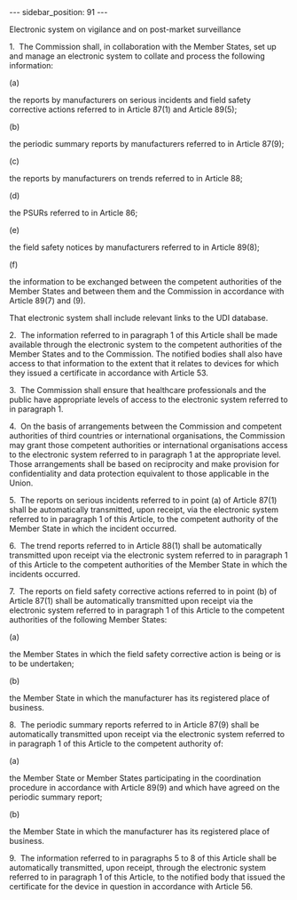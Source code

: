 
<meta data-rh="true" name="docsearch:language" content="en">
<meta data-rh="true" name="docsearch:version" content="current">
<meta data-rh="true" name="docsearch:docusaurus_tag" content="docs-default-current">
        ---
sidebar_position: 91
---
           <p class="stitle-article-norm">Electronic system on vigilance and on post-market surveillance</p>
   <p class="norm">1.&nbsp;&nbsp;The Commission shall, in collaboration 
with the Member&nbsp;States, set up and manage an electronic system to 
collate and process the following information:</p>
   <div class="grid-container grid-list">
      <div class="list grid-list-column-1">
         <span>(a)&nbsp;</span>
      </div>
      <div class="grid-list-column-2">
         <p class="norm">the reports by manufacturers on serious 
incidents and field safety corrective actions referred to in 
Article&nbsp;87(1) and Article&nbsp;89(5);</p>
      </div>
   </div>
   <div class="grid-container grid-list">
      <div class="list grid-list-column-1">
         <span>(b)&nbsp;</span>
      </div>
      <div class="grid-list-column-2">
         <p class="norm">the periodic summary reports by manufacturers referred to in Article&nbsp;87(9);</p>
      </div>
   </div>
   <div class="grid-container grid-list">
      <div class="list grid-list-column-1">
         <span>(c)&nbsp;</span>
      </div>
      <div class="grid-list-column-2">
         <p class="norm">the reports by manufacturers on trends referred to in Article&nbsp;88;</p>
      </div>
   </div>
   <div class="grid-container grid-list">
      <div class="list grid-list-column-1">
         <span>(d)&nbsp;</span>
      </div>
      <div class="grid-list-column-2">
         <p class="norm">the PSURs referred to in Article&nbsp;86;</p>
      </div>
   </div>
   <div class="grid-container grid-list">
      <div class="list grid-list-column-1">
         <span>(e)&nbsp;</span>
      </div>
      <div class="grid-list-column-2">
         <p class="norm">the field safety notices by manufacturers referred to in Article&nbsp;89(8);</p>
      </div>
   </div>
   <div class="grid-container grid-list">
      <div class="list grid-list-column-1">
         <span>(f)&nbsp;</span>
      </div>
      <div class="grid-list-column-2">
         <p class="norm">the information to be exchanged between the 
competent authorities of the Member&nbsp;States and between them and the
 Commission in accordance with Article&nbsp;89(7) and&nbsp;(9).</p>
      </div>
   </div>
   <p class="norm">That electronic system shall include relevant links to the UDI database.</p>
   <p class="norm">2.&nbsp;&nbsp;The information referred to in 
paragraph&nbsp;1 of this Article&nbsp;shall be made available through 
the electronic system to the competent authorities of the 
Member&nbsp;States and to the Commission. The notified bodies shall also
 have access to that information to the extent that it relates to 
devices for which they issued a certificate in accordance with 
Article&nbsp;53.</p>
   <p class="norm">3.&nbsp;&nbsp;The Commission shall ensure that 
healthcare professionals and the public have appropriate levels of 
access to the electronic system referred to in paragraph&nbsp;1.</p>
   <p class="norm">4.&nbsp;&nbsp;On the basis of arrangements between 
the Commission and competent authorities of third countries or 
international organisations, the Commission may grant those competent 
authorities or international organisations access to the electronic 
system referred to in paragraph&nbsp;1 at the appropriate level. Those 
arrangements shall be based on reciprocity and make provision for 
confidentiality and data protection equivalent to those applicable in 
the Union.</p>
   <p class="norm">5.&nbsp;&nbsp;The reports on serious incidents 
referred to in point&nbsp;(a) of Article&nbsp;87(1) shall be 
automatically transmitted, upon receipt, via the electronic system 
referred to in paragraph&nbsp;1 of this Article, to the competent 
authority of the Member&nbsp;State in which the incident occurred.</p>
   <p class="norm">6.&nbsp;&nbsp;The trend reports referred to in 
Article&nbsp;88(1) shall be automatically transmitted upon receipt via 
the electronic system referred to in paragraph&nbsp;1 of this 
Article&nbsp;to the competent authorities of the Member&nbsp;State in 
which the incidents occurred.</p>
   <p class="norm">7.&nbsp;&nbsp;The reports on field safety corrective 
actions referred to in point&nbsp;(b) of Article&nbsp;87(1) shall be 
automatically transmitted upon receipt via the electronic system 
referred to in paragraph&nbsp;1 of this Article&nbsp;to the competent 
authorities of the following Member&nbsp;States:</p>
   <div class="grid-container grid-list">
      <div class="list grid-list-column-1">
         <span>(a)&nbsp;</span>
      </div>
      <div class="grid-list-column-2">
         <p class="norm">the Member&nbsp;States in which the field safety corrective action is being or is to be undertaken;</p>
      </div>
   </div>
   <div class="grid-container grid-list">
      <div class="list grid-list-column-1">
         <span>(b)&nbsp;</span>
      </div>
      <div class="grid-list-column-2">
         <p class="norm">the Member&nbsp;State in which the manufacturer has its registered place of business.</p>
      </div>
   </div>
   <p class="norm">8.&nbsp;&nbsp;The periodic summary reports referred 
to in Article&nbsp;87(9) shall be automatically transmitted upon receipt
 via the electronic system referred to in paragraph&nbsp;1 of this 
Article&nbsp;to the competent authority of:</p>
   <div class="grid-container grid-list">
      <div class="list grid-list-column-1">
         <span>(a)&nbsp;</span>
      </div>
      <div class="grid-list-column-2">
         <p class="norm">the Member&nbsp;State or Member&nbsp;States 
participating in the coordination procedure in accordance with 
Article&nbsp;89(9) and which have agreed on the periodic summary report;</p>
      </div>
   </div>
   <div class="grid-container grid-list">
      <div class="list grid-list-column-1">
         <span>(b)&nbsp;</span>
      </div>
      <div class="grid-list-column-2">
         <p class="norm">the Member&nbsp;State in which the manufacturer has its registered place of business.</p>
      </div>
   </div>
   <p class="norm">9.&nbsp;&nbsp;The information referred to in 
paragraphs 5 to 8 of this Article&nbsp;shall be automatically 
transmitted, upon receipt, through the electronic system referred to in 
paragraph&nbsp;1 of this Article, to the notified body that issued the 
certificate for the device in question in accordance with 
Article&nbsp;56.</p>
   <p>
      
      
   </p>
   
